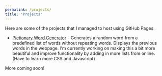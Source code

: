 ```yaml
---
permalink: /projects/
title: "Projects"
---
```


Here are some of the projects that I managed to host using GitHub Pages:

+ [Pictionary Word Generator](https://aceking007.github.io/pictionary_word_generator/) - Generates a random word from a predefined list of words without repeating words. Displays the previous words in the webpage. I'm currently working on making this a bit more beautiful and improve functionality by adding in more lists from online. (Have to learn more CSS and Javascript)

More coming soon!
